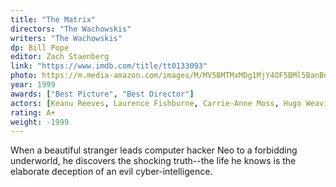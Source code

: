 ```yaml
---
title: "The Matrix"
directors: "The Wachowskis"
writers: "The Wachowskis"
dp: Bill Pope
editor: Zach Staenberg
link: "https://www.imdb.com/title/tt0133093"
photo: https://m.media-amazon.com/images/M/MV5BMTMxMDg1MjY4OF5BMl5BanBnXkFtZTcwMTU3MTIxNA@@._V1_FMjpg_UX1280_.jpg
year: 1999
awards: ["Best Picture", "Best Director"]
actors: [Keanu Reeves, Laurence Fishburne, Carrie-Anne Moss, Hugo Weaving]
rating: A+
weight: -1999
---
```

When a beautiful stranger leads computer hacker Neo to a forbidding underworld, he discovers the shocking truth--the life he knows is the elaborate deception of an evil cyber-intelligence.